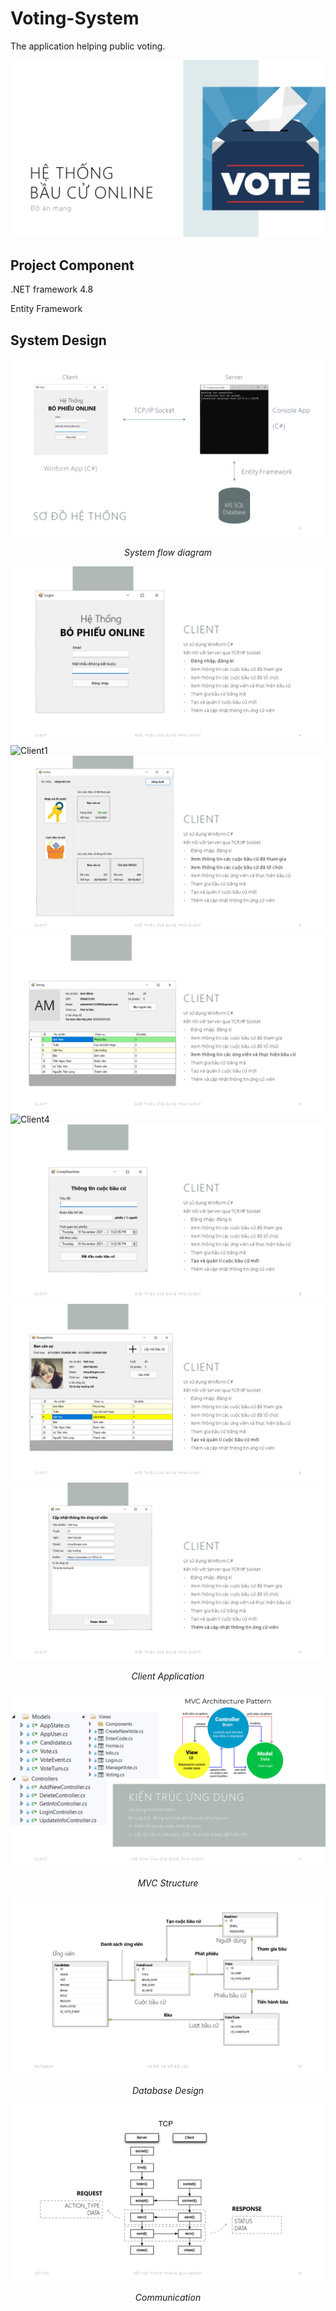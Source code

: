 # Voting-System

The application helping public voting.

![SystemFlow](images/Demo.PNG)

## Project Component

.NET framework 4.8

Entity Framework

## System Design

![SystemFlow](images/SystemFlow.PNG)

_<p align="center">System flow diagram</p>_

![Client](images/Client.PNG)
![Client1](images/Client1.PNG)
![Client2](images/Client2.PNG)
![Client3](images/Client3.PNG)
![Client4](images/Client4.PNG)
![Client5](images/Client5.PNG)
![Client6](images/Client6.PNG)
![Client7](images/Client7.PNG)
_<p align="center"> Client Application</p>_

![MVC Structure](images/MVCStructure.PNG)
_<p align="center"> MVC Structure</p>_

![Database Design](images/DatabaseDesign.PNG)
_<p align="center"> Database Design</p>_

![Communication](images/Communication.PNG)
_<p align="center"> Communication</p>_
